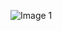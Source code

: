 ![Image 1](https://github.com/Qtonium/Group-Project-35_2/blob/main/images/Machine_Learning_Group_Project-1.png)
